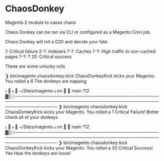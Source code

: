 # ChaosDonkey
Magento 2 module to cause chaos

Chaos Donkey can be ran via CLI or configured as a Magento Cron job.

Chaos Donkey will roll a D20 and decide your fate.

1: Critical failure
2-?: Indexers
?-?: Caches
?-?: High traffic to non-cached pages
?-?: ?
20: Critical success

These are some unlucky rolls

❯ bin/magento chaosdonkey:kick
ChaosDonkeyKick kicks your Magento. You rolled a 6
The donkeys are napping

    ~/Sites/magento  on   main ?12 ▓▒░──────────────────────────────────────────────────────────────────────────────────────────────────────────────────
❯ bin/magento chaosdonkey:kick
ChaosDonkeyKick kicks your Magento. You rolled a 1
Critical Failure! Better check all of your donkeys.

    ~/Sites/magento  on   main ?12 ▓▒░──────────────────────────────────────────────────────────────────────────────────────────────────────────────────
❯ bin/magento chaosdonkey:kick
ChaosDonkeyKick kicks your Magento. You rolled a 20
Critical Success! Yee Haw the donkeys are loose!
